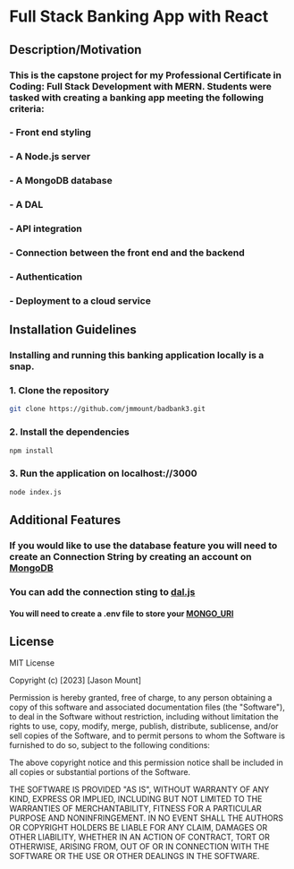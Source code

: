 # Full Stack Banking App with React

## Description/Motivation

### This is the capstone project for my Professional Certificate in Coding: Full Stack Development with MERN. Students were tasked with creating a banking app meeting the following criteria:

### - Front end styling
### - A Node.js server
### - A MongoDB database
### - A DAL
### - API integration
### - Connection between the front end and the backend
### - Authentication
### - Deployment to a cloud service

## Installation Guidelines

### Installing and running this banking application locally is a snap.

### 1. Clone the repository
```bash
git clone https://github.com/jmmount/badbank3.git
```
### 2. Install the dependencies
```bash
npm install
```
### 3. Run the application on localhost://3000
```bash
node index.js
```

## Additional Features

### If you would like to use the database feature you will need to create an Connection String by creating an account on [MongoDB](https://account.mongodb.com/account/register?_ga=2.104161920.1248733531.1703200375-1815639311.1701036509)

### You can add the connection sting to [dal.js](./dal.js)
#### You will need to create a .env file to store your [MONGO_URI]()

## License

MIT License

Copyright (c) [2023] [Jason Mount]

Permission is hereby granted, free of charge, to any person obtaining a copy
of this software and associated documentation files (the "Software"), to deal
in the Software without restriction, including without limitation the rights
to use, copy, modify, merge, publish, distribute, sublicense, and/or sell
copies of the Software, and to permit persons to whom the Software is
furnished to do so, subject to the following conditions:

The above copyright notice and this permission notice shall be included in all
copies or substantial portions of the Software.

THE SOFTWARE IS PROVIDED "AS IS", WITHOUT WARRANTY OF ANY KIND, EXPRESS OR
IMPLIED, INCLUDING BUT NOT LIMITED TO THE WARRANTIES OF MERCHANTABILITY,
FITNESS FOR A PARTICULAR PURPOSE AND NONINFRINGEMENT. IN NO EVENT SHALL THE
AUTHORS OR COPYRIGHT HOLDERS BE LIABLE FOR ANY CLAIM, DAMAGES OR OTHER
LIABILITY, WHETHER IN AN ACTION OF CONTRACT, TORT OR OTHERWISE, ARISING FROM,
OUT OF OR IN CONNECTION WITH THE SOFTWARE OR THE USE OR OTHER DEALINGS IN THE
SOFTWARE.